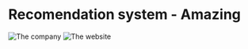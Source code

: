 # Recomendation system - Amazing
![The company](https://i.imgur.com/TmQaBXD.png)
![The website](https://i.imgur.com/N0UCTIe.png)
 
